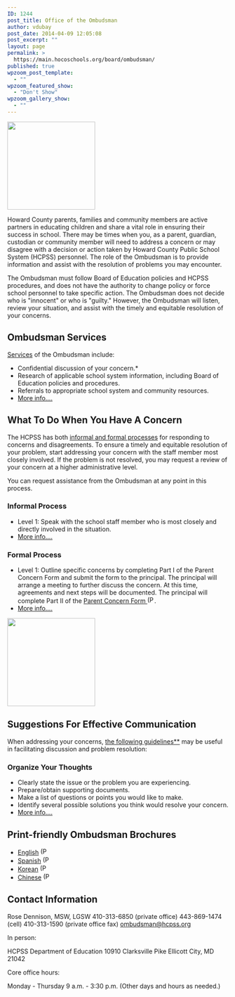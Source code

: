 ```yaml
---
ID: 1244
post_title: Office of the Ombudsman
author: vdubay
post_date: 2014-04-09 12:05:08
post_excerpt: ""
layout: page
permalink: >
  https://main.hocoschools.org/board/ombudsman/
published: true
wpzoom_post_template:
  - ""
wpzoom_featured_show:
  - "Don't Show"
wpzoom_gallery_show:
  - ""
---
```

<img class="pict" src="/f/board/om_pic1.jpg" alt="" width="200" height="200" />

<p>Howard County parents, families and community members are active partners in educating children and share a vital role in ensuring their success in school. There may be times when you, as a parent, guardian, custodian or community member will need to address a concern or may disagree with a decision or action taken by Howard County Public School System (HCPSS) personnel. The role of the Ombudsman is to provide information and assist with the resolution of problems you may encounter.</p>

<p>The Ombudsman must follow Board of Education policies and HCPSS procedures, and does not have the authority to change policy or force school personnel to take specific action. The Ombudsman does not decide who is &quot;innocent&quot; or who is &quot;guilty.&quot;  However, the Ombudsman will listen, review your situation, and assist with the timely and equitable resolution of your concerns.</p>

<h2>Ombudsman Services</h2>

<p><a href="/board/ombudsman-services/">Services</a> of the Ombudsman include:</p>

<ul>
  <li>Confidential discussion of your concern.*</li>
  <li>Research of applicable school system information, including Board of Education policies and procedures.</li>
  <li>Referrals to appropriate school system and community resources.</li>
  <li><a href="/board/ombudsman-services/">More info....</a></li>
</ul>

<h2>What To Do When You Have A Concern</h2>

<p>The HCPSS has both <a href="/board/resolution-process/">informal and formal processes</a> for responding to concerns and disagreements. To ensure a timely and equitable resolution of your problem, start addressing your concern with the staff member most closely involved. If the problem is not resolved, you may request a review of your concern at a higher administrative level.</p>

<p>You can request assistance from the Ombudsman at any point in this process.</p>

<h3>Informal Process</h3>
<ul>
  <li>Level 1: Speak with the school staff member who is most closely and directly involved in the situation.</li>
  <li><a href="/board/resolution-process/">More info....</a></li>
</ul>

<h3>Formal Process</h3>
<ul>
  <li>Level 1: Outline specific concerns by completing Part I of the Parent Concern Form and submit the form to the principal. The principal will arrange a meeting to further discuss the concern. At this time, agreements and next steps will be documented. The principal will complete Part II of the <a href="/f/files/form_parentalconcern.pdf">Parent Concern Form <img src="/f/images/bullet-pdf.gif" border="0" align="bottom" width="16" height="16" alt="(PDF)" /></a>.</li>
  <li><a href="/board/resolution-process/">More info....</a></li>
</ul>

<img class="pict" src="/f/board/om_pic4.jpg" alt="" width="200" height="200" />

<h2>Suggestions For Effective Communication</h2>
<p>When addressing your concerns, <a href="/board/ombudsman-services/">the following guidelines**</a> may be useful in facilitating discussion and problem resolution:</p>

<h3>Organize Your Thoughts</h3>
<ul>
  <li>Clearly state the issue or the problem you are experiencing.</li>
  <li>Prepare/obtain supporting documents.</li>
  <li>Make a list of questions or points you would like to make.</li>
  <li>Identify several possible solutions you think would resolve your concern.</li>
  <li><a href="/board/ombudsman-services/">More info....</a></li>
</ul>

<h2>Print-friendly Ombudsman Brochures</h2>
<ul>
  <li><a href="/f/newlanguages/docs/eng_ombudsman.pdf">English</a> <img src="/f/images/bullet-pdf.gif" border="0" align="bottom" width="16" height="16" alt="(PDF)" /></li>
  <li><a href="/f/newlanguages/docs/spa_ombudsman.pdf">Spanish</a> <img src="/f/images/bullet-pdf.gif" border="0" align="bottom" width="16" height="16" alt="(PDF)" /></li>
  <li><a href="/f/newlanguages/docs/kor_ombudsman.pdf">Korean</a> <img src="/f/images/bullet-pdf.gif" border="0" align="bottom" width="16" height="16" alt="(PDF)" /></li>
  <li><a href="/f/newlanguages/docs/chi_ombudsman.pdf">Chinese</a> <img src="/f/images/bullet-pdf.gif" border="0" align="bottom" width="16" height="16" alt="(PDF)" /></li>
</ul>

<h2>Contact Information</h2>
<p>Rose Dennison, MSW, LGSW
410-313-6850 (private office)
443-869-1474 (cell)
410-313-1590 (private office fax)
<a href="mailto:ombudsman@hcpss.org?subject=Web Site Inquiry">  ombudsman@hcpss.org</a></p>

<p>In person:</p>
<p>HCPSS
Department of Education
10910 Clarksville Pike
Ellicott City, MD 21042</p>

<p>Core office hours:</p>
<p>Monday - Thursday
9 a.m. - 3:30 p.m.                
(Other days and hours as needed.)</p>